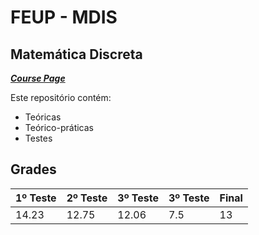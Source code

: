 # FEUP - MDIS 

## Matemática Discreta


[***Course Page***](https://sigarra.up.pt/feup/pt/ucurr_geral.ficha_uc_view?pv_ocorrencia_id=419984)


Este repositório contém:
- Teóricas
- Teórico-práticas
- Testes 

## Grades

| 1º Teste | 2º Teste | 3º Teste |3º Teste |Final |
|---|---|---|---|---|
| 14.23 | 12.75 | 12.06 | 7.5 | 13| 
